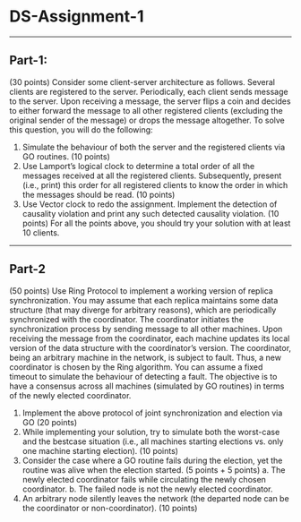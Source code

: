 # DS-Assignment-1

---

## Part-1: 
(30 points) Consider some client-server architecture as follows. Several clients are registered
to the server. Periodically, each client sends message to the server. Upon receiving a
message, the server flips a coin and decides to either forward the message to all other
registered clients (excluding the original sender of the message) or drops the message
altogether. To solve this question, you will do the following:
1. Simulate the behaviour of both the server and the registered clients via GO routines.
(10 points)
2. Use Lamport’s logical clock to determine a total order of all the messages received at
all the registered clients. Subsequently, present (i.e., print) this order for all registered
clients to know the order in which the messages should be read. (10 points)
3. Use Vector clock to redo the assignment. Implement the detection of causality violation
and print any such detected causality violation. (10 points)
For all the points above, you should try your solution with at least 10 clients.

---
## Part-2
(50 points) Use Ring Protocol to implement a working version of replica synchronization. You
may assume that each replica maintains some data structure (that may diverge for arbitrary
reasons), which are periodically synchronized with the coordinator. The coordinator initiates
the synchronization process by sending message to all other machines. Upon receiving the
message from the coordinator, each machine updates its local version of the data structure
with the coordinator’s version. The coordinator, being an arbitrary machine in the network, is
subject to fault. Thus, a new coordinator is chosen by the Ring algorithm. You can assume a
fixed timeout to simulate the behaviour of detecting a fault. The objective is to have a
consensus across all machines (simulated by GO routines) in terms of the newly elected
coordinator.
1. Implement the above protocol of joint synchronization and election via GO (20 points)
2. While implementing your solution, try to simulate both the worst-case and the bestcase situation (i.e., all machines starting elections vs. only one machine starting
election). (10 points)
3. Consider the case where a GO routine fails during the election, yet the routine was
alive when the election started. (5 points + 5 points)
a. The newly elected coordinator fails while circulating the newly chosen
coordinator.
b. The failed node is not the newly elected coordinator.
4. An arbitrary node silently leaves the network (the departed node can be the coordinator
or non-coordinator). (10 points)
